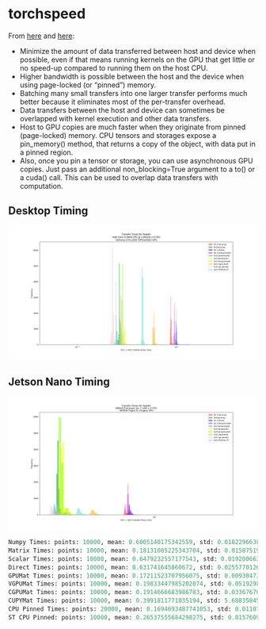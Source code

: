 # torchspeed

From  [here](https://devblogs.nvidia.com/how-optimize-data-transfers-cuda-cc/) and [here](https://pytorch.org/docs/master/notes/cuda.html):

- Minimize the amount of data transferred between host and device when possible, even if that means running kernels on the GPU that get little or no speed-up compared to running them on the host CPU.
- Higher bandwidth is possible between the host and the device when using page-locked (or “pinned”) memory.
- Batching many small transfers into one larger transfer performs much better because it eliminates most of the per-transfer overhead.
- Data transfers between the host and device can sometimes be overlapped with kernel execution and other data transfers.
- Host to GPU copies are much faster when they originate from pinned (page-locked) memory. CPU tensors and storages expose a pin_memory() method, that returns a copy of the object, with data put in a pinned region.
- Also, once you pin a tensor or storage, you can use asynchronous GPU copies. Just pass an additional non_blocking=True argument to a to() or a cuda() call. This can be used to overlap data transfers with computation.

## Desktop Timing
![alt tag](https://github.com/juanmed/torchspeed/blob/master/media/desktop_cpugpu_transfer.png)


## Jetson Nano Timing
![alt tag](https://github.com/juanmed/torchspeed/blob/master/media/jetson_nano_cpugpu_transfer.png)

```python
Numpy Times: points: 10000, mean: 0.6005140175342559, std: 0.01822966386692426, max: 1.029062032699585, min: 0.570937991142273
Matrix Times: points: 10000, mean: 0.18131085225343704, std: 0.015875195807204902, max: 1.5151560306549072, min: 0.1709890067577362
Scalar Times: points: 10000, mean: 0.6479232557177543, std: 0.019200663093293647, max: 1.1922399997711182, min: 0.6150519847869873
Direct Times: points: 10000, mean: 0.631741645860672, std: 0.02557701268243619, max: 1.9954169988632202, min: 0.6038020253181458
GPUMat Times: points: 10000, mean: 0.17211523707956075, std: 0.009304733290348713, max: 0.38630199432373047, min: 0.160521000623703
VGPUMat Times: points: 10000, mean: 0.19833447985202074, std: 0.05192984135644705, max: 2.9525530338287354, min: 0.160521000623703
CGPUMat Times: points: 10000, mean: 0.1914666683986783, std: 0.03367670842509451, max: 3.4513540267944336, min: 0.1816670000553131
CUPYMat Times: points: 10000, mean: 0.3991811771035194, std: 5.688358450540875, max: 569.1990966796875, min: 0.31083399057388306
CPU Pinned Times: points: 20000, mean: 0.1694693487741053, std: 0.011078960266568207, max: 0.3476560115814209, min: 0.1510930061340332
ST CPU Pinned: points: 10000, mean: 0.26537555684298275, std: 0.015760937672519612, max: 0.5634899735450745, min: 0.24500000476837158
```


